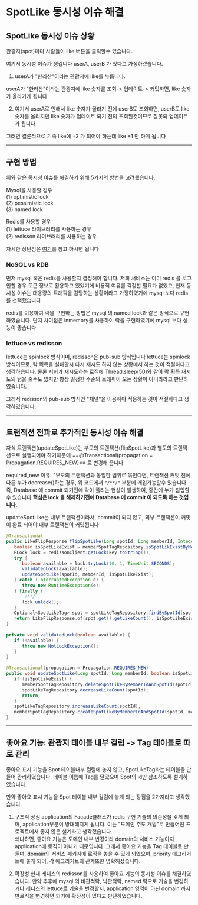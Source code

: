 
# SpotLike 동시성 이슈 해결

## SpotLike 동시성 이슈 상황

관광지(spot)마다 사람들이 like 버튼을 클릭할수 있습니다.

여기서 동시성 이슈가 생깁니다
userA, userB 가 있다고 가정하겠습니다.

1. userA가 "한라산"이라는 관광지에 like를 누릅니다.

 userA가 "한라산"이라는 관광지에 like 숫자를 조회-> 업데이트-> 커밋하면, like 숫자가 올라가게 됩니다

2. 여기서 userA로 인해서 like 숫자가 올라기 전에 userB도 조회하면, userB도 like숫자를 올리지만 like 숫자가 업데이트 되기 전의 조회된것이므로 잘못되 업데이트가 됩니다

그러면 결론적으로 기족 like에 +2 가 되어야 하는데 like +1 만 하게 됩니다


-------


## 구현 방법

위와 같은 동시성 이슈를 해결하기 위해 5가지의 방법을 고려했습니다.

Mysql을 사용할 경우  
(1) optimistic lock  
(2) pessimistic lock  
(3) named lock  

Redis를 사용할 경우  
(1) lettuce 라이브러리를 사용하는 경우  
(2) redisson 라이브러리를 사용하는 경우  

자세한 장단점은 [여기](https://github.com/suheonjoo/Study-Document/blob/master/%EC%A0%9C%EC%A3%BC%20%ED%94%84%EB%A1%9C%EC%A0%9D%ED%8A%B8%20%EA%B4%80%EB%A0%A8%20doc/jeju-Refactoring%20doc/docs/%EB%8F%99%EC%8B%9C%EC%84%B1%20%EC%9D%B4%EC%8A%88%20%ED%95%B4%EA%B2%B0%20%EB%B0%A9%EC%95%88.md)를 참고 하시면 됩니다

### NoSQL vs RDB

먼저 mysql 혹은 redis를 사용할지 결정해야 합니다.
저희 서비스는 이미 redis 를 로그인할 경우 토큰 정보로 활용하고 있었기에 비용적 여유를 걱정할 필요가 없었고,
현재 동시성 이슈는 대용량의 트래픽을 감당하는 상황이라고 가정하였기에 mysql 보다 redis를 선택했습니다

redis를 이용하여 락을 구현하는 방법은 mysql 의 named lock과 같은 방식으로 구현하였습니다. 단지 차이점은 inmemory를 사용하여 락을 구현하였기에 mysql 보다 성능이 좋습니다.

### lettuce vs redisson

lettuce는 spinlock 방식이며, redisson은 pub-sub 방식입니다
lettuce는 spinlock 방식이므로, 락 획득을 실패할시 다시 재시도 하지 않는 상황에서 하는 것이 적절하다고 생각하습니다.
물론 저희가 재시도하는 로직에 Thread.sleep(50)와 같이 락 획득 재시도의 텀을 줄수도 있지만 항상 일정한 수준의 트래픽이 오는 상황이 아니라라고 판단하였습니다.

그래서 redisson의 pub-sub 방식인 "채널"을 이용하야 적용하는 것이 적절하다고 생각하였습니다. 

-----


## 트랜잭션 전파로 추가적인 동시성 이슈 해결

자식 트랜잭션(updateSpotLike)는 부모의 트랜잭션(flipSpotLike)과 별도의 트랜잭션으로 실행되어야 하기때문에 
==@Transactional(propagation = Propagation.REQUIRES_NEW)== 로 변경해 줍니다

required_new 이유:  "부모의 트랜잭션과 동일한 범위로 묶인다면, 트랜잭션 커밋 전에 다른 누가 decrease()하는 경우, 위 코드에서 `"/**/"` 부분에 개입가능할수 있습니다
즉, Database 에 commit 되기전에 락이 풀리는 현상이 발생하여, 중간에 누가 침입할수 있습니다
**핵심은 lock 을 해제하기전에 Database 에 commit 이 되도록 하는 것입니다.**

updateSpotLike는 내부 트랜잭션이라서, commit이 되지 않고, 외부 트랜잭션이 커밋이 완료 되어야 내부 트랜잭션이 커밋됩니다

```java
@Transactional  
public LikeFlipResponse flipSpotLike(Long spotId, Long memberId, Integer key) {  
   boolean isSpotLikeExist = memberSpotTagRepository.isSpotLikExistByMemberIdAndSpotId(spotId, memberId);  
   RLock lock = redissonClient.getLock(key.toString());  
   try {  
      boolean available = lock.tryLock(10, 1, TimeUnit.SECONDS);  
      validatedLock(available);  
      updateSpotLike(spotId, memberId, isSpotLikeExist);  
   } catch (InterruptedException e) {  
      throw new RuntimeException(e);  
   } finally {  
	   /**/
      lock.unlock();  
   }  
   Optional<SpotLikeTag> spot = spotLikeTagRepository.findBySpotId(spotId);  
   return LikeFlipResponse.of(spot.get().getLikeCount(), isSpotLikeExist);  
}  
  
private void validatedLock(boolean available) {  
   if (!available) {  
      throw new NotLockException();  
   }  
}  
  
@Transactional(propagation = Propagation.REQUIRES_NEW)  
public void updateSpotLike(Long spotId, Long memberId, boolean isSpotLikeExist) {  
   if (isSpotLikeExist) {  
      memberSpotTagRepository.deleteSpotLikeByMemberIdAndSpotId(spotId, memberId);  
      spotLikeTagRepository.decreaseLikeCount(spotId);  
      return;  
   }  
   spotLikeTagRepository.increaseLikeCount(spotId);  
   memberSpotTagRepository.createSpotLikeByMemberIdAndSpotId(spotId, memberId);  
}
```


---

## 좋아요 기능: 관광지 테이블 내부 컬럼 -> Tag 테이블로 따로 관리

좋아요 표시 기능을 Spot 테이블내부 컬럼에 놓지 않고, SpotLikeTag라는 테이블을 만들어 관리하였습니다.
테이블 이름에 Tag를 달았으며 Spot의 id만 참조하도록 설계하였습니다.

만약 좋아요 표시 기능을 Spot 테이블 내부 컬럼에 놓게 되는 장점을 2가지라고 생각했습니다.
1. 구조적 장점
application의 Facade클래스가 redis 구현 기술의 의존성을 갖게 되며, application부분이 방대해지게 됩니다. 이는 "도메인 주도 개발"로 만들어진 프로젝트에서 좋지 않은 설계라고 생각했습니다.  
왜냐하면, 좋아요 기능은 도메인 내부 변경이라 domain의 서비스 기능이지 application에 로직이 아니기 때문입니다.
그래서 좋아요 기능을 Tag 테이블로 만들며, domain의 서비스 패키지에 로직을 놓을 수 있게 되었으며,
priority 애그리거트에 놓게 되어, 각 애그리거트의 관계또한 명확해졌습니다.

2. 확장성
현재 레디스의 redisson를 사용하여 좋아요 기능의 동시성 이슈를 해결하였습니다.
만약 추후에 mysql 의 비관적락, 낙관적락, named 락으로 기술을 변경하거나 레디스의 lettuce로 기술을 변경할시, application 영역이 아닌 domain 까지만로직을 변경하면 되기에 확장성이 있다고 판단하였습니다.

